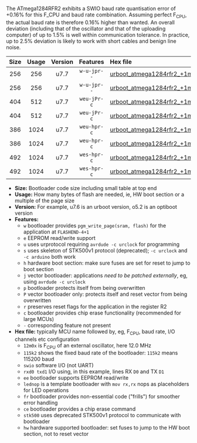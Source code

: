 The ATmega1284RFR2 exhibits a SWIO baud rate quantisation error of +0.16% for this F_CPU and baud rate combination. Assuming perfect F<sub>CPU</sub>, the actual baud rate is therefore 0.16% higher than wanted. An overall deviation (including that of the oscillator and that of the uploading computer) of up to 1.5% is well within communication tolerance. In practice, up to 2.5% deviation is likely to work with short cables and benign line noise.

|Size|Usage|Version|Features|Hex file|
|:-:|:-:|:-:|:-:|:--|
|256|256|u7.7|`w-u-jpr--`|[urboot_atmega1284rfr2_+1m5x_++28k8_swio_rxd2_txd3.hex](https://raw.githubusercontent.com/stefanrueger/urboot.hex/main/mcus/atmega1284rfr2/external_oscillator/fcpu_+1m5x/br_++28k8/urboot_atmega1284rfr2_+1m5x_++28k8_swio_rxd2_txd3.hex)|
|256|256|u7.7|`w-u-jpr--`|[urboot_atmega1284rfr2_+1m5x_++28k8_swio_rxe0_txe1.hex](https://raw.githubusercontent.com/stefanrueger/urboot.hex/main/mcus/atmega1284rfr2/external_oscillator/fcpu_+1m5x/br_++28k8/urboot_atmega1284rfr2_+1m5x_++28k8_swio_rxe0_txe1.hex)|
|404|512|u7.7|`weu-jPr-c`|[urboot_atmega1284rfr2_+1m5x_++28k8_swio_rxd2_txd3_ee_lednop_fr_ce.hex](https://raw.githubusercontent.com/stefanrueger/urboot.hex/main/mcus/atmega1284rfr2/external_oscillator/fcpu_+1m5x/br_++28k8/urboot_atmega1284rfr2_+1m5x_++28k8_swio_rxd2_txd3_ee_lednop_fr_ce.hex)|
|404|512|u7.7|`weu-jPr-c`|[urboot_atmega1284rfr2_+1m5x_++28k8_swio_rxe0_txe1_ee_lednop_fr_ce.hex](https://raw.githubusercontent.com/stefanrueger/urboot.hex/main/mcus/atmega1284rfr2/external_oscillator/fcpu_+1m5x/br_++28k8/urboot_atmega1284rfr2_+1m5x_++28k8_swio_rxe0_txe1_ee_lednop_fr_ce.hex)|
|386|1024|u7.7|`weu-hpr-c`|[urboot_atmega1284rfr2_+1m5x_++28k8_swio_rxd2_txd3_ee_lednop_fr_ce_hw.hex](https://raw.githubusercontent.com/stefanrueger/urboot.hex/main/mcus/atmega1284rfr2/external_oscillator/fcpu_+1m5x/br_++28k8/urboot_atmega1284rfr2_+1m5x_++28k8_swio_rxd2_txd3_ee_lednop_fr_ce_hw.hex)|
|386|1024|u7.7|`weu-hpr-c`|[urboot_atmega1284rfr2_+1m5x_++28k8_swio_rxe0_txe1_ee_lednop_fr_ce_hw.hex](https://raw.githubusercontent.com/stefanrueger/urboot.hex/main/mcus/atmega1284rfr2/external_oscillator/fcpu_+1m5x/br_++28k8/urboot_atmega1284rfr2_+1m5x_++28k8_swio_rxe0_txe1_ee_lednop_fr_ce_hw.hex)|
|492|1024|u7.7|`wes-hpr-c`|[urboot_atmega1284rfr2_+1m5x_++28k8_swio_rxd2_txd3_ee_lednop_fr_ce_stk500_hw.hex](https://raw.githubusercontent.com/stefanrueger/urboot.hex/main/mcus/atmega1284rfr2/external_oscillator/fcpu_+1m5x/br_++28k8/urboot_atmega1284rfr2_+1m5x_++28k8_swio_rxd2_txd3_ee_lednop_fr_ce_stk500_hw.hex)|
|492|1024|u7.7|`wes-hpr-c`|[urboot_atmega1284rfr2_+1m5x_++28k8_swio_rxe0_txe1_ee_lednop_fr_ce_stk500_hw.hex](https://raw.githubusercontent.com/stefanrueger/urboot.hex/main/mcus/atmega1284rfr2/external_oscillator/fcpu_+1m5x/br_++28k8/urboot_atmega1284rfr2_+1m5x_++28k8_swio_rxe0_txe1_ee_lednop_fr_ce_stk500_hw.hex)|

- **Size:** Bootloader code size including small table at top end
- **Usage:** How many bytes of flash are needed, ie, HW boot section or a multiple of the page size
- **Version:** For example, u7.6 is an urboot version, o5.2 is an optiboot version
- **Features:**
  + `w` bootloader provides `pgm_write_page(sram, flash)` for the application at `FLASHEND-4+1`
  + `e` EEPROM read/write support
  + `u` uses urprotocol requiring `avrdude -c urclock` for programming
  + `s` uses skeleton of STK500v1 protocol (deprecated); `-c urclock` and `-c arduino` both work
  + `h` hardware boot section: make sure fuses are set for reset to jump to boot section
  + `j` vector bootloader: applications *need to be patched externally*, eg, using `avrdude -c urclock`
  + `p` bootloader protects itself from being overwritten
  + `P` vector bootloader only: protects itself and reset vector from being overwritten
  + `r` preserves reset flags for the application in the register R2
  + `c` bootloader provides chip erase functionality (recommended for large MCUs)
  + `-` corresponding feature not present
- **Hex file:** typically MCU name followed by, eg, F<sub>CPU</sub>, baud rate, I/O channels etc configuration
  + `12m0x` is F<sub>CPU</sub> of an external oscillator, here 12.0 MHz
  + `115k2` shows the fixed baud rate of the bootloader: `115k2` means 115200 baud
  + `swio` software I/O (not UART)
  + `rxd0 txd1` I/O using, in this example, lines RX `D0` and TX `D1`
  + `ee` bootloader supports EEPROM read/write
  + `lednop` is a template bootloader with `mov rx,rx` nops as placeholders for LED operations
  + `fr` bootloader provides non-essential code ("frills") for smoother error handling
  + `ce` bootloader provides a chip erase command
  + `stk500` uses deprecated STK500v1 protocol to communicate with bootloader
  + `hw` hardware supported bootloader: set fuses to jump to the HW boot section, not to reset vector
